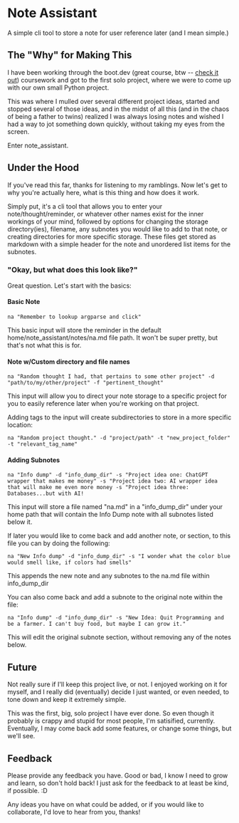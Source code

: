 # Note Assistant
A simple cli tool to store a note for user reference later (and I mean simple.)

## The "Why" for Making This
I have been working through the boot.dev (great course, btw -- [check it out](https://www.boot.dev))
coursework and got to the first solo project, where we were to come up with our
own small Python project.

This was where I mulled over several different project ideas, started and stopped
several of those ideas, and in the midst of all this (and in the chaos of being a
father to twins) realized I was always losing notes and wished I had a way to jot
something down quickly, without taking my eyes from the screen.

Enter note_assistant.

## Under the Hood
If you've read this far, thanks for listening to my ramblings. Now let's get to
why you're actually here, what is this thing and how does it work.

Simply put, it's a cli tool that allows you to enter your note/thought/reminder,
or whatever other names exist for the inner workings of your mind, followed by 
options for changing the storage directory(ies), filename, any subnotes you
would like to add to that note, or creating directories for more specific storage.
These files get stored as markdown with a simple
header for the note and unordered list items for the subnotes.

### "Okay, but what does this look like?"
Great question. Let's start with the basics:

#### Basic Note
```na "Remember to lookup argparse and click"```

This basic input will store the reminder in the default home/note_assistant/notes/na.md file path. It won't be super pretty, but that's not what this is for.

#### Note w/Custom directory and file names
```na "Random thought I had, that pertains to some other project" -d "path/to/my/other/project" -f "pertinent_thought"```

This input will allow you to direct your note storage to a specific project for
 you to easily reference later when you're working on that project.

Adding tags to the input will create subdirectories to store in a more specific 
location:

```na "Random project thought." -d "project/path" -t "new_project_folder" -t "relevant_tag_name"```

#### Adding Subnotes
```na "Info dump" -d "info_dump_dir" -s "Project idea one: ChatGPT wrapper that makes me money" -s "Project idea two: AI wrapper idea that will make me even more money -s "Project idea three: Databases...but with AI!```

This input will store a file named "na.md" in a "info_dump_dir" under your home path
that will contain the Info Dump note with all subnotes listed below it.

If later you would like to come back and add another note, or section, to this
file you can by doing the following:

```na "New Info dump" -d "info_dump_dir" -s "I wonder what the color blue would smell like, if colors had smells"```

This appends the new note and any subnotes to the na.md file within info_dump_dir

You can also come back and add a subnote to the original note within the file:

```na "Info dump" -d "info_dump_dir" -s "New Idea: Quit Programming and be a farmer. I can't buy food, but maybe I can grow it."```

This will edit the original subnote section, without removing any of the notes below.

## Future
Not really sure if I'll keep this project live, or not. I enjoyed working on it
for myself, and I really did (eventually) decide I just wanted, or even needed,
to tone down and keep it extremely simple.

This was the first, big, solo project I have ever done. So even though it probably
is crappy and stupid for most people, I'm satisified, currently. Eventually, I may
come back add some features, or change some things, but we'll see.

## Feedback
Please provide any feedback you have. Good or bad, I know I need to grow and 
learn, so don't hold back! I just ask for the feedback to at least be kind, if
possible. :D

Any ideas you have on what could be added, or if you would like to collaborate,
I'd love to hear from you, thanks!
